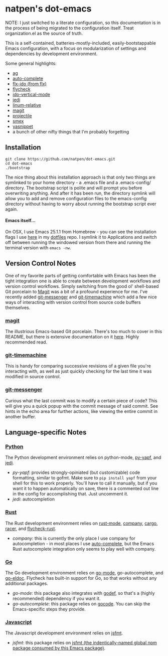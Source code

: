 # natpen's dot-emacs

NOTE: I just switched to a literate configuration, so this documentation is in the process of being migrated to the configuration itself. Treat organization.el as the source of truth.

This is a self-contained, batteries-mostly-included, easily-bootstappable Emacs configuration, with a focus on modularization of settings and dependencies by development environment.

Some general highlights:

* [ag](https://github.com/Wilfred/ag.el)
* [auto-complete](https://github.com/auto-complete/auto-complete)
* [flx-ido (from flx)](https://github.com/lewang/flx)
* [flycheck](https://github.com/flycheck/flycheck)
* [ido-vertical-mode](https://github.com/creichert/ido-vertical-mode.el)
* [jedi](https://github.com/tkf/emacs-jedi)
* [linum-relative](https://github.com/coldnew/linum-relative)
* [magit](https://github.com/magit/magit)
* [projectile](https://github.com/bbatsov/projectile)
* [smex](https://github.com/nonsequitur/smex)
* [yasnippet](https://github.com/joaotavora/yasnippet)
* a bunch of other nifty things that I'm probably forgetting

## Installation

```
git clone https://github.com/natpen/dot-emacs.git
cd dot-emacs
./bootstrap
```

The nice thing about this installation approach is that only two things are symlinked to your home directory - a .emacs file and a .emacs-config/ directory. The bootstrap script is polite and will prompt you before overwriting anything. And after it has been run, the directory symlink will allow you to add and remove configuration files to the emacs-config directory without having to worry about running the bootstrap script ever again.

#### Emacs itself...

On OSX, I use Emacs 25.1.1 from Homebrew - you can see the installation flags I use [here](https://github.com/natpen/dotfiles/blob/master/Brewfile#L11) in my [dotfiles](https://github.com/natpen/dotfiles) repo. I symlink it to Applications and switch off between running the windowed version from there and running the terminal version with `emacs -nw`.

## Version Control Notes

One of my favorite parts of getting comfortable with Emacs has been the tight integration one is able to create between development workflows and version control workflows. Simply switching from the good ol' shell-based Git porcelain to [Magit](https://github.com/magit/magit) was a bit of a profound experience for me. I've recently added [git-messenger](https://github.com/syohex/emacs-git-messenger) and [git-timemachine](https://github.com/pidu/git-timemachine) which add a few nice ways of interacting with version control from source code buffers themselves.

### [magit](https://github.com/natpen/dot-emacs/blob/master/emacs-config/git-init.el)

The illustrious Emacs-based Git porcelain. There's too much to cover in this README, but there is extensive documentation on it [here](https://magit.vc/manual/magit/). Highly recommended read.

### [git-timemachine](https://github.com/natpen/dot-emacs/blob/master/emacs-config/git-init.el)

This is handy for comparing successive revisions of a given file you're interacting with, as well as just quickly checking for the last time it was modified in source control.

### [git-messenger](https://github.com/natpen/dot-emacs/blob/master/emacs-config/git-init.el)

Curious what the last commit was to modify a certain piece of code? This will give you a quick popup with the commit message of said commit. See hints in the echo area for further actions, like viewing the entire commit in another buffer.

## Language-specific Notes

### [Python](emacs-config/python-settings.el)

The Python development environment relies on python-mode, [py-yapf](https://github.com/paetzke/py-yapf.el), and [jedi](https://github.com/tkf/emacs-jedi).

* _py-yapf_: provides strongly-opiniated (but customizable) code formatting, similar to gofmt. Make sure to `pip install yapf` from your shell for this to work properly. You'll have to call it manually, but if you want it to happen automatically on save, there is a commented out line in the config for accomplishing that. Just uncomment it.
* _jedi_: autocompletion

### [Rust](emacs-config/rust-settings.el)

The Rust development environment relies on [rust-mode](https://github.com/rust-lang/rust-mode), [company](https://github.com/company-mode/company-mode), [cargo](https://github.com/kwrooijen/cargo.el), [racer](https://github.com/racer-rust/emacs-racer), and [flycheck-rust](https://github.com/flycheck/flycheck-rust).

* _company_: this is currently the only place I use company for autocompletion - in most places I use [auto-complete](https://github.com/auto-complete/auto-complete), but the Emacs Rust autocomplete integration only seems to play well with company.

### [Go](emacs-config/golang-settings.el)

The Go development environment relies on [go-mode](https://github.com/dominikh/go-mode.el), go-autocomplete, and [go-eldoc](https://github.com/syohex/emacs-go-eldoc). Flycheck has built-in support for Go, so that works without any additional packages.

* _go-mode_: this package also integrates with [godef](https://github.com/rogpeppe/godef), so that's a (highly recommended) dependency if you want it.
* _go-autocomplete_: this package relies on [gocode](https://github.com/nsf/gocode). You can skip the Emacs-specific steps they provide.

### [Javascript](emacs-config/javascript-settings.el)

The Javascript development environment relies on [jsfmt](https://github.com/brettlangdon/jsfmt.el).

* _jsfmt_: this package relies on [jsfmt (the indentically-named global npm package consumed by this Emacs package)](https://github.com/rdio/jsfmt).
